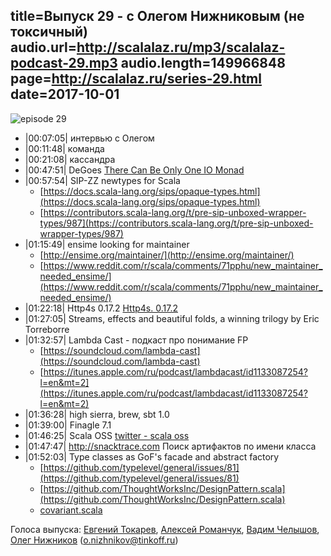 title=Выпуск 29 - с Олегом Нижниковым (не токсичный)
audio.url=http://scalalaz.ru/mp3/scalalaz-podcast-29.mp3
audio.length=149966848
page=http://scalalaz.ru/series-29.html
date=2017-10-01
----
![episode 29](img/episode29.jpg)

*   |00:07:05| интервью с Олегом
*   |00:11:48| команда
*   |00:21:08| кассандра
*   |00:47:51| DeGoes [There Can Be Only One IO Monad](http://degoes.net/articles/only-one-io)
*   |00:57:54| SIP-ZZ newtypes for Scala
    *   [https://docs.scala-lang.org/sips/opaque-types.html](https://docs.scala-lang.org/sips/opaque-types.html)
    *   [https://contributors.scala-lang.org/t/pre-sip-unboxed-wrapper-types/987](https://contributors.scala-lang.org/t/pre-sip-unboxed-wrapper-types/987)
*   |01:15:49| ensime looking for maintainer
    *   [http://ensime.org/maintainer/](http://ensime.org/maintainer/)
    *   [https://www.reddit.com/r/scala/comments/71pphu/new_maintainer_needed_ensime/](https://www.reddit.com/r/scala/comments/71pphu/new_maintainer_needed_ensime/)
*   |01:22:18| Http4s 0.17.2 [Http4s. 0.17.2](https://twitter.com/http4s/status/900764666145779712)
*   |01:27:05| Streams, effects and beautiful folds, a winning trilogy by Eric Torreborre
*   |01:32:57| Lambda Cast - подкаст про понимание FP
    *   [https://soundcloud.com/lambda-cast](https://soundcloud.com/lambda-cast)
    *   [https://itunes.apple.com/ru/podcast/lambdacast/id1133087254?l=en&mt=2](https://itunes.apple.com/ru/podcast/lambdacast/id1133087254?l=en&mt=2)
*   |01:36:28| high sierra, brew, sbt 1.0
*   |01:39:00| Finagle 7.1
*   |01:46:25| Scala OSS [twitter - scala oss](https://twitter.com/oss_scala)
*   |01:47:47| <http://snacktrace.com> Поиск артифактов по имени класса
*   |01:52:03| Type classes as GoF's facade and abstract factory
    *   [https://github.com/typelevel/general/issues/81](https://github.com/typelevel/general/issues/81)
    *   [https://github.com/ThoughtWorksInc/DesignPattern.scala](https://github.com/ThoughtWorksInc/DesignPattern.scala)
    *   [covariant.scala](https://github.com/ThoughtWorksInc/DesignPattern.scala/blob/9f1a44c/designpattern/src/main/scala/com/thoughtworks/designpattern/covariant.scala)

Голоса выпуска: [Евгений Токарев](http://github.com/strobe), [Алексей Романчук](http://github.com/13h3r), [Вадим Челышов](http://github.com/dos65), [Олег Нижников](https://github.com/Odomontois) ([o.nizhnikov@tinkoff.ru](mailto:o.nizhnikov@tinkoff.ru))
